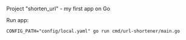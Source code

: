 Project "shorten_url" - my first app on Go

Run app:

`CONFIG_PATH="config/local.yaml" go run cmd/url-shortener/main.go`